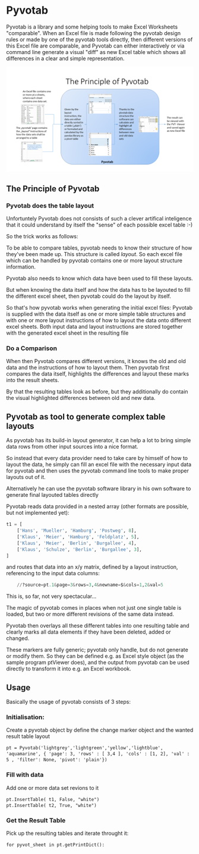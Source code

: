 # Pyvotab
Pyvotab is a library and some helping tools to make Excel Worksheets "comparable". When an Excel file is made following the pyvotab design rules or made by one of the pyvotab tools directly, then different versions of this Excel file are comparable, and Pyvotab can either interactively or via command line generate a visual "diff" as new Excel table which shows all differences in a clear and simple representation.

![principle](img/Pivotab_Principle.png)

## The Principle of Pyvotab

### Pyvotab does the table layout
Unfortuntely Pyvotab does not consists of such a clever artifical inteligence that it could understand by itself the "sense" of each possible excel table :-)

So the trick works as follows:

To be able to compare tables, pyvotab needs to know their structure of how they've been made up. This structure is called _layout_. So each excel file which can be handled by pyvotab contains one or more layout structure information.

Pyvotab also needs to know which data have been used to fill these layouts.

But when knowing the data itself and how the data has to be layouted to fill the different excel sheet, then pyvotab could do the layout by itself.

So that's how pyvotab works when generating the initial excel files: Pyvotab is supplied with the data itself as one or more simple table structures and with one or more layout instructions of how to layout the data onto different excel sheets. Both input data and layout instructions are stored together with the generated excel sheet in the resulting file

### Do a Comparison
When then Pyvotab compares different versions, it knows the old and old data and the instructions of how to layout them. Then pyvotab first compares the data itself, highlights the differences and layout these marks into the result sheets. 

By that the resulting tables look as before, but they additionally do contain the visual highlighted differences between old and new data.


## Pyvotab as tool to generate complex table layouts

As pyvotab has its build-in layout generator, it can help a lot to bring simple data rows from other input sources into a nice format.

So instead that every data provider need to take care by himself of how to layout the data, he simply can fill an excel file with the necessary input data for pyvotab and then uses the pyvotab command line tools to make proper layouts out of it.

Alternatively he can use the pyvotab software library in his own software to generate final layouted tables directly


Pyvotab reads data provided in a nested array (other formats are possible, but not implemented yet):


```python
t1 = [
	['Hans', 'Mueller', 'Hamburg', 'Postweg', 8],
	['Klaus', 'Meier', 'Hamburg', 'Feldplatz', 5],
	['Klaus', 'Meier', 'Berlin', 'Burgallee', 4],
	['Klaus', 'Schulze', 'Berlin', 'Burgallee', 3],
]
```

and routes that data into an x/y matrix, defined by a layout instruction, referencing to the input data columns:

```python
	//?source=pt.1&page=3&rows=3,4&newname=$&cols=1,2&val=5
```


This is, so far, not very spectacular...


The magic of pyvotab comes in places when not just one single table is loaded, but two or more different revisions of the same data instead.

Pyvotab then overlays all these different tables into one resulting table and clearly marks all data elements if they have been deleted, added or changed.

These markers are fully generic; pyvotab only handle, but do not generate or modify them. So they can be defined e.g. as Excel style object (as the sample program ptViewer does), and the output from pyvotab can be used directly to transform it into e.g. an Excel workbook.

## Usage
Basically the usage of pyvotab consists of 3 steps:

### Initialisation: 

Create a pyvotab object by define the change marker object and the wanted result table layout

    pt = Pyvotab('lightgrey','lightgreen','yellow','lightblue', 'aquamarine', { 'page': 3, 'rows' : [ 3,4 ], 'cols' : [1, 2], 'val' : 5 , 'filter': None, 'pivot': 'plain'})

### Fill with data

Add one or more data set revions to it

    pt.InsertTable( t1, False, "white")
    pt.InsertTable( t2, True, "white")

### Get the Result Table

Pick up the resulting tables and iterate throught it:

    for pyvot_sheet in pt.getPrintDict():

